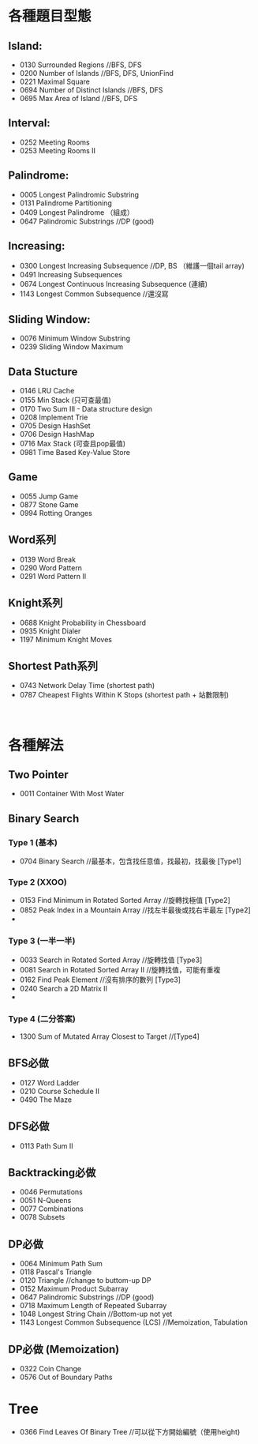 # 各種題目型態

## Island: 
- 0130  Surrounded Regions         //BFS, DFS
- 0200  Number of Islands          //BFS, DFS, UnionFind 
- 0221  Maximal Square
- 0694  Number of Distinct Islands //BFS, DFS
- 0695  Max Area of Island         //BFS, DFS


## Interval:
- 0252  Meeting Rooms
- 0253  Meeting Rooms II

## Palindrome:
- 0005  Longest Palindromic Substring
- 0131  Palindrome Partitioning
- 0409  Longest Palindrome （組成）
- 0647  Palindromic Substrings //DP (good)

## Increasing:
- 0300  Longest Increasing Subsequence //DP, BS （維護一個tail array)
- 0491  Increasing Subsequences
- 0674  Longest Continuous Increasing Subsequence (連續)
- 1143  Longest Common Subsequence //還沒寫

## Sliding Window: 
- 0076  Minimum Window Substring
- 0239  Sliding Window Maximum

## Data Stucture 
- 0146  LRU Cache
- 0155  Min Stack (只可查最值)
- 0170  Two Sum III - Data structure design
- 0208  Implement Trie
- 0705  Design HashSet
- 0706  Design HashMap
- 0716  Max Stack (可查且pop最值)
- 0981  Time Based Key-Value Store

## Game
- 0055  Jump Game
- 0877  Stone Game
- 0994  Rotting Oranges 

## Word系列
- 0139  Word Break
- 0290  Word Pattern
- 0291  Word Pattern II

## Knight系列
- 0688  Knight Probability in Chessboard
- 0935  Knight Dialer
- 1197  Minimum Knight Moves  

## Shortest Path系列
- 0743  Network Delay Time (shortest path)
- 0787  Cheapest Flights Within K Stops (shortest path + 站數限制)

<br>

# 各種解法

## Two Pointer
- 0011  Container With Most Water

## Binary Search 

### Type 1 (基本)
- 0704  Binary Search  //最基本，包含找任意值，找最初，找最後 [Type1]

### Type 2 (XXOO)
- 0153  Find Minimum in Rotated Sorted Array //旋轉找極值 [Type2]
- 0852  Peak Index in a Mountain Array //找左半最後或找右半最左 [Type2]
- 
### Type 3 (一半一半)
- 0033  Search in Rotated Sorted Array //旋轉找值 [Type3]
- 0081  Search in Rotated Sorted Array II //旋轉找值，可能有重複
- 0162  Find Peak Element //沒有排序的數列 [Type3]
- 0240  Search a 2D Matrix II
- 
### Type 4 (二分答案)
- 1300  Sum of Mutated Array Closest to Target //[Type4]


## BFS必做
- 0127  Word Ladder
- 0210  Course Schedule II
- 0490  The Maze


## DFS必做
- 0113  Path Sum II

## Backtracking必做
- 0046  Permutations
- 0051  N-Queens
- 0077  Combinations
- 0078  Subsets

## DP必做
- 0064  Minimum Path Sum
- 0118  Pascal's Triangle
- 0120  Triangle   //change to buttom-up DP
- 0152  Maximum Product Subarray
- 0647  Palindromic Substrings //DP (good)
- 0718  Maximum Length of Repeated Subarray
- 1048  Longest String Chain //Bottom-up not yet
- 1143  Longest Common Subsequence (LCS) //Memoization, Tabulation 


## DP必做 (Memoization)
- 0322  Coin Change
- 0576  Out of Boundary Paths

# Tree 
- 0366  Find Leaves Of Binary Tree //可以從下方開始編號（使用height)
